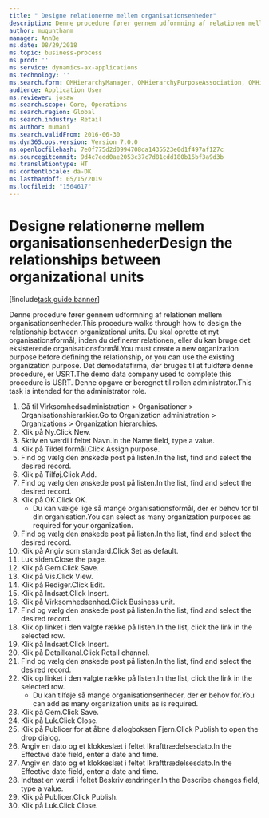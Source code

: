 ```yaml
---
title: " Designe relationerne mellem organisationsenheder"
description: Denne procedure fører gennem udformning af relationen mellem organisationsenheder.
author: mugunthanm
manager: AnnBe
ms.date: 08/29/2018
ms.topic: business-process
ms.prod: ''
ms.service: dynamics-ax-applications
ms.technology: ''
ms.search.form: OMHierarchyManager, OMHierarchyPurposeAssociation, OMHierarchySelection, HierarchyDesigner, OMNodeSelection,  HierarchyPublishAndCloseForm
audience: Application User
ms.reviewer: josaw
ms.search.scope: Core, Operations
ms.search.region: Global
ms.search.industry: Retail
ms.author: mumani
ms.search.validFrom: 2016-06-30
ms.dyn365.ops.version: Version 7.0.0
ms.openlocfilehash: 7e0f775d2d0994708da1435523e0d1f497af127c
ms.sourcegitcommit: 9d4c7edd0ae2053c37c7d81cdd180b16bf3a9d3b
ms.translationtype: HT
ms.contentlocale: da-DK
ms.lasthandoff: 05/15/2019
ms.locfileid: "1564617"
---
```

# <a name="design-the-relationships-between-organizational-units"></a><span data-ttu-id="dcda8-103"> Designe relationerne mellem organisationsenheder</span><span class="sxs-lookup"><span data-stu-id="dcda8-103">Design the relationships between organizational units</span></span>

[!include[task guide banner](../includes/task-guide-banner.md)]

<span data-ttu-id="dcda8-104">Denne procedure fører gennem udformning af relationen mellem organisationsenheder.</span><span class="sxs-lookup"><span data-stu-id="dcda8-104">This procedure walks through how to design the relationship between organizational units.</span></span> <span data-ttu-id="dcda8-105">Du skal oprette et nyt organisationsformål, inden du definerer relationen, eller du kan bruge det eksisterende organisationsformål.</span><span class="sxs-lookup"><span data-stu-id="dcda8-105">You must create a new organization purpose before defining the relationship, or you can use the existing organization purpose.</span></span> <span data-ttu-id="dcda8-106">Det demodatafirma, der bruges til at fuldføre denne procedure, er USRT.</span><span class="sxs-lookup"><span data-stu-id="dcda8-106">The demo data company used to complete this procedure is USRT.</span></span> <span data-ttu-id="dcda8-107">Denne opgave er beregnet til rollen administrator.</span><span class="sxs-lookup"><span data-stu-id="dcda8-107">This task is intended for the administrator role.</span></span>

1. <span data-ttu-id="dcda8-108">Gå til Virksomhedsadministration > Organisationer > Organisationshierarkier.</span><span class="sxs-lookup"><span data-stu-id="dcda8-108">Go to Organization administration > Organizations > Organization hierarchies.</span></span>
2. <span data-ttu-id="dcda8-109">Klik på Ny.</span><span class="sxs-lookup"><span data-stu-id="dcda8-109">Click New.</span></span>
3. <span data-ttu-id="dcda8-110">Skriv en værdi i feltet Navn.</span><span class="sxs-lookup"><span data-stu-id="dcda8-110">In the Name field, type a value.</span></span>
4. <span data-ttu-id="dcda8-111">Klik på Tildel formål.</span><span class="sxs-lookup"><span data-stu-id="dcda8-111">Click Assign purpose.</span></span>
5. <span data-ttu-id="dcda8-112">Find og vælg den ønskede post på listen.</span><span class="sxs-lookup"><span data-stu-id="dcda8-112">In the list, find and select the desired record.</span></span>
6. <span data-ttu-id="dcda8-113">Klik på Tilføj.</span><span class="sxs-lookup"><span data-stu-id="dcda8-113">Click Add.</span></span>
7. <span data-ttu-id="dcda8-114">Find og vælg den ønskede post på listen.</span><span class="sxs-lookup"><span data-stu-id="dcda8-114">In the list, find and select the desired record.</span></span>
8. <span data-ttu-id="dcda8-115">Klik på OK.</span><span class="sxs-lookup"><span data-stu-id="dcda8-115">Click OK.</span></span>
    * <span data-ttu-id="dcda8-116">Du kan vælge lige så mange organisationsformål, der er behov for til din organisation.</span><span class="sxs-lookup"><span data-stu-id="dcda8-116">You can select as many organization purposes as required for your organization.</span></span>  
9. <span data-ttu-id="dcda8-117">Find og vælg den ønskede post på listen.</span><span class="sxs-lookup"><span data-stu-id="dcda8-117">In the list, find and select the desired record.</span></span>
10. <span data-ttu-id="dcda8-118">Klik på Angiv som standard.</span><span class="sxs-lookup"><span data-stu-id="dcda8-118">Click Set as default.</span></span>
11. <span data-ttu-id="dcda8-119">Luk siden.</span><span class="sxs-lookup"><span data-stu-id="dcda8-119">Close the page.</span></span>
12. <span data-ttu-id="dcda8-120">Klik på Gem.</span><span class="sxs-lookup"><span data-stu-id="dcda8-120">Click Save.</span></span>
13. <span data-ttu-id="dcda8-121">Klik på Vis.</span><span class="sxs-lookup"><span data-stu-id="dcda8-121">Click View.</span></span>
14. <span data-ttu-id="dcda8-122">Klik på Rediger.</span><span class="sxs-lookup"><span data-stu-id="dcda8-122">Click Edit.</span></span>
15. <span data-ttu-id="dcda8-123">Klik på Indsæt.</span><span class="sxs-lookup"><span data-stu-id="dcda8-123">Click Insert.</span></span>
16. <span data-ttu-id="dcda8-124">Klik på Virksomhedsenhed.</span><span class="sxs-lookup"><span data-stu-id="dcda8-124">Click Business unit.</span></span>
17. <span data-ttu-id="dcda8-125">Find og vælg den ønskede post på listen.</span><span class="sxs-lookup"><span data-stu-id="dcda8-125">In the list, find and select the desired record.</span></span>
18. <span data-ttu-id="dcda8-126">Klik op linket i den valgte række på listen.</span><span class="sxs-lookup"><span data-stu-id="dcda8-126">In the list, click the link in the selected row.</span></span>
19. <span data-ttu-id="dcda8-127">Klik på Indsæt.</span><span class="sxs-lookup"><span data-stu-id="dcda8-127">Click Insert.</span></span>
20. <span data-ttu-id="dcda8-128">Klik på Detailkanal.</span><span class="sxs-lookup"><span data-stu-id="dcda8-128">Click Retail channel.</span></span>
21. <span data-ttu-id="dcda8-129">Find og vælg den ønskede post på listen.</span><span class="sxs-lookup"><span data-stu-id="dcda8-129">In the list, find and select the desired record.</span></span>
22. <span data-ttu-id="dcda8-130">Klik op linket i den valgte række på listen.</span><span class="sxs-lookup"><span data-stu-id="dcda8-130">In the list, click the link in the selected row.</span></span>
    * <span data-ttu-id="dcda8-131">Du kan tilføje så mange organisationsenheder, der er behov for.</span><span class="sxs-lookup"><span data-stu-id="dcda8-131">You can add as many organization units as is required.</span></span>  
23. <span data-ttu-id="dcda8-132">Klik på Gem.</span><span class="sxs-lookup"><span data-stu-id="dcda8-132">Click Save.</span></span>
24. <span data-ttu-id="dcda8-133">Klik på Luk.</span><span class="sxs-lookup"><span data-stu-id="dcda8-133">Click Close.</span></span>
25. <span data-ttu-id="dcda8-134">Klik på Publicer for at åbne dialogboksen Fjern.</span><span class="sxs-lookup"><span data-stu-id="dcda8-134">Click Publish to open the drop dialog.</span></span>
26. <span data-ttu-id="dcda8-135">Angiv en dato og et klokkeslæt i feltet Ikrafttrædelsesdato.</span><span class="sxs-lookup"><span data-stu-id="dcda8-135">In the Effective date field, enter a date and time.</span></span>
27. <span data-ttu-id="dcda8-136">Angiv en dato og et klokkeslæt i feltet Ikrafttrædelsesdato.</span><span class="sxs-lookup"><span data-stu-id="dcda8-136">In the Effective date field, enter a date and time.</span></span>
28. <span data-ttu-id="dcda8-137">Indtast en værdi i feltet Beskriv ændringer.</span><span class="sxs-lookup"><span data-stu-id="dcda8-137">In the Describe changes field, type a value.</span></span>
29. <span data-ttu-id="dcda8-138">Klik på Publicer.</span><span class="sxs-lookup"><span data-stu-id="dcda8-138">Click Publish.</span></span>
30. <span data-ttu-id="dcda8-139">Klik på Luk.</span><span class="sxs-lookup"><span data-stu-id="dcda8-139">Click Close.</span></span>

